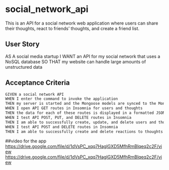 # social_network_api
This is an API for a social network web application where users can share their thoughts, react to friends’ thoughts, and create a friend list.
## User Story
AS A social media startup
I WANT an API for my social network that uses a NoSQL database
SO THAT my website can handle large amounts of unstructured data
## Acceptance Criteria

```md
GIVEN a social network API
WHEN I enter the command to invoke the application
THEN my server is started and the Mongoose models are synced to the MongoDB database
WHEN I open API GET routes in Insomnia for users and thoughts
THEN the data for each of these routes is displayed in a formatted JSON
WHEN I test API POST, PUT, and DELETE routes in Insomnia
THEN I am able to successfully create, update, and delete users and thoughts in my database
WHEN I test API POST and DELETE routes in Insomnia
THEN I am able to successfully create and delete reactions to thoughts and add and remove friends to a user’s friend list

```
##video for the app
https://drive.google.com/file/d/1dVsPC_xqq7HaglGXD5MfhRmBlqeq2c2F/view
https://drive.google.com/file/d/1dVsPC_xqq7HaglGXD5MfhRmBlqeq2c2F/view
